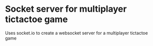 # Socket server for multiplayer tictactoe game

Uses socket.io to create a websocket server for a multiplayer tictactoe game